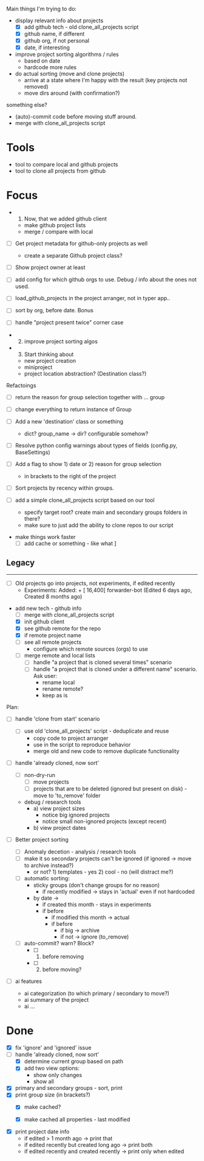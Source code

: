 Main things I'm trying to do:
- display relevant info about projects
  - [x] add github tech - old clone_all_projects script
  - [x] github name, if different
  - [x] github org, if not personal
  - [x] date, if interesting
- improve project sorting algorithms / rules
  - based on date
  - hardcode more rules
- do actual sorting (move and clone projects)
  - arrive at a state where I'm happy with the result (key projects not removed)
  - move dirs around (with confirmation?)

something else?
- (auto)-commit code before moving stuff around.
- merge with clone_all_projects script

# Tools
- tool to compare local and github projects
- tool to clone all projects from github

# Focus
- 1) Now, that we added github client
  - make github project lists
  - merge / compare with local

- [ ] Get project metadata for github-only projects as well
  - create a separate Github project class?
- [ ] Show project owner at least
- [ ] add config for which github orgs to use. Debug / info about the ones not used.

- [ ] load_github_projects in the project arranger, not in typer app..
- [ ] sort by org, before date.
Bonus
- [ ] handle "project present twice" corner case

- 2) improve project sorting algos
- 3) Start thinking about
  - new project creation 
  - miniproject
  - project location abstraction? (Destination class?)

Refactoings
- [ ] return the reason for group selection together with ... group
- [ ] change everything to return instance of Group
- [ ] Add a new 'destination' class or something
  - dict? group_name -> dir? configurable somehow? 
- [ ] Resolve python config warnings about types of fields (config.py, BaseSettings)

- [ ] Add a flag to show 1) date or 2) reason for group selection 
  - in brackets to the right of the project
- [ ] Sort projects by recency within groups.

- [ ] add a simple clone_all_projects script based on our tool
  - specify target root? create main and secondary groups folders in there?
  - make sure to just add the ability to clone repos to our script
- make things work faster
  - [ ] add cache or something - like what ]

Legacy
- 
-----

 - [ ] Old projects go into projects, not experiments, if edited recently
   - Experiments: Added: + [    16,400] forwarder-bot    (Edited 6 days ago, Created 8 months ago)



- add new tech - github info
  - [ ] merge with clone_all_projects script
  - [x] init github client
  - [x] see github remote for the repo
  - [x] if remote project name 
  - [ ] see all remote projects
    - configure which remote sources (orgs) to use
  - [ ] merge remote and local lists 
    - [ ] handle "a project that is cloned several times" scenario
    - [ ] handle "a project that is cloned under a different name" scenario. Ask user:
      - rename local
      - rename remote? 
      - keep as is

Plan:




- [ ] handle 'clone from start' scenario
  - [ ] use old 'clone_all_projects' script - deduplicate and reuse
    - copy code to project arranger
    - use in the script to reproduce behavior
    - merge old and new code to remove duplicate functionality

- [ ] handle 'already cloned, now sort'
  - [ ] non-dry-run
    -  [ ] move projects
    -  [ ] projects that are to be deleted (ignored but present on disk) - move to 'to_remove' folder
  - debug / research tools
    - a) view project sizes
      - notice big ignored projects
      - notice small non-ignored projects (except recent) 
    - b) view project dates


- [ ] Better project sorting
  - [ ] Anomaly decetion - analysis / research tools
  - [ ] make it so secondary projects can't be ignored (if ignored -> move to archive instead?)
    - or not? 1) templates - yes 2) cool - no (will distract me?)
  - [ ] automatic sorting: 
    - sticky groups (don't change groups for no reason)
      - if recently modified -> stays in 'actual' even if not hardcoded
    - by date -> 
      - if created this month - stays in experiments
      - if before
        - if modified this month -> actual
        - if before
          - if big -> archive
          - if not -> ignore (to_remove)
  - [ ] auto-commit? warn? Block? 
    - [ ] 1) before removing
    - [ ] 2) before moving? 


- [ ] ai features
  - ai categorization (to which primary / secondary to move?)
  - ai summary of the project
  - ai ... 








# Done
- [x] fix 'ignore' and 'ignored' issue
- [ ] handle 'already cloned, now sort'
  - [x] determine current group based on path
  - [x] add two view options:
    - show only changes
    - show all

- [x] primary and secondary groups - sort, print
- [x] print group size (in brackets?)
  - [x] make cached?
  - [x] make cached all properties - last modified


- [x] print project date info
  - if edited > 1 month ago -> print that
  - if edited recently but created long ago -> print both
  - if edited recently and created recently -> print only when edited